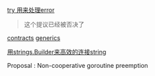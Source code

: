  [try 用来处理error](https://github.com/golang/proposal/blob/master/design/32437-try-builtin.md)

> 这个提议已经被否决了

 [contracts](https://go.googlesource.com/proposal/+/4a54a00950b56dd0096482d0edae46969d7432a6/design/go2draft-contracts.md)
 [generics](https://about.sourcegraph.com/go/gophercon-2019-generics-in-go)



[用strings.Builder来高效的连接string](<https://yourbasic.org/golang/build-append-concatenate-strings-efficiently/>)

 

Proposal : Non-cooperative goroutine preemption